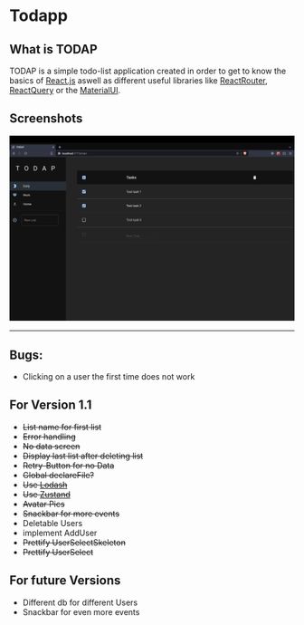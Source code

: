 # Todapp

## What is TODAP

TODAP is a simple todo-list application created in order to get to know the basics of [React.js](https://react.dev/) aswell as different useful libraries like [ReactRouter](https://reactrouter.com/en/main), [ReactQuery](https://tanstack.com/query/latest) or the [MaterialUI](https://mui.com/).

## Screenshots

![Screenshot of the app](public/MainScreen.png "Main Screen")

---

## Bugs:

- Clicking on a user the first time does not work

## For Version 1.1

- ~~List name for first list~~
- ~~Error handling~~
- ~~No data screen~~
- ~~Display last list after deleting list~~
- ~~Retry-Button for no Data~~
- ~~Global declareFile?~~
- ~~Use [Lodash](https://lodash.com/)~~
- ~~Use [Zustand](https://docs.pmnd.rs/zustand/getting-started/introduction)~~
- ~~Avatar Pics~~
- ~~Snackbar for more events~~
- Deletable Users
- implement AddUser
- ~~Prettify UserSelectSkeleton~~
- ~~Prettify UserSelect~~

## For future Versions

- Different db for different Users
- Snackbar for even more events
